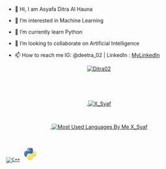 - 👋 Hi, I am Asyafa Ditra Al Hauna
- 👀 I’m interested in Machine Learning

- 🌱 I’m currently learn Python
- 💞️ I’m looking to collaborate on Artificial Intelligence
- 📫 How to reach me IG: @deetra_02 | LinkedIn : [MyLinkedIn](https://www.linkedin.com/in/asyafaditra/)

<!---
Still learn
--->

<p align="center"> <a href="https://github.com/Ditra02/"><img width="170px" height="24" src="https://komarev.com/ghpvc/?username=Ditra02&label=PROFILE%20VISITORS&color=blue&style=flat-square" alt="Ditra02" /></a> </p><br>

<br><a href="#"><p align="center">&nbsp;<img align="center" href="https://github.com/Ditra02" src="https://github-readme-stats.vercel.app/api?username=Ditra02&theme=algolia&show_icons=true" alt="X_Syaf"/></p></a>


<br><a href="#"><p align="center">&nbsp;<img align="center" src="https://github-readme-stats.vercel.app/api/top-langs/?username=Ditra02&theme=algolia&layout=compact&langs_count=10&hide_border=true&show_icons=true" alt="Most Used Languages By Me X_Syaf"/></p></a><br>


<p align="left">
<code><a href="https://www.geeksforgeeks.org/c-plus-plus/" target="_blank"><img src="https://2.bp.blogspot.com/-DrHDBZWMWC0/WyLLvXElCpI/AAAAAAAAACg/BpyMuVGLcaQJ3ur3HgsVqcgZ_di2-Qb1QCLcBGAs/s1600/c-plus-plus-logo.png" alt="C++" width="40" height="40"/></a></code>&nbsp
  <code><a href="https://www.python.org" target="_blank"><img src="https://raw.githubusercontent.com/devicons/devicon/master/icons/python/python-original.svg" alt="python" width="40" height="40"/></a></code>&nbsp
</p>
  
